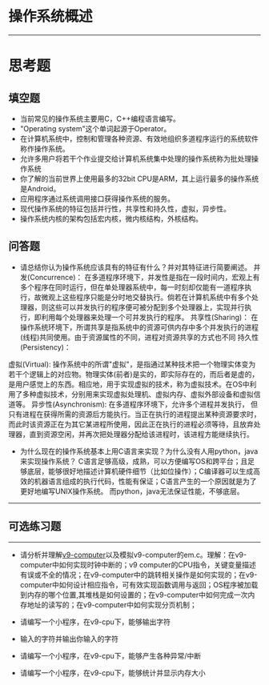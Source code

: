 # 操作系统概述

---
# 思考题

## 填空题

* 当前常见的操作系统主要用C，C++编程语言编写。
* "Operating system"这个单词起源于Operator。
* 在计算机系统中，控制和管理各种资源、有效地组织多道程序运行的系统软件称作操作系统。
* 允许多用户将若干个作业提交给计算机系统集中处理的操作系统称为批处理操作系统
* 你了解的当前世界上使用最多的32bit CPU是ARM，其上运行最多的操作系统是Android。
* 应用程序通过系统调用接口获得操作系统的服务。
* 现代操作系统的特征包括并行性，共享性和持久性，虚拟，异步性。
* 操作系统内核的架构包括宏内核，微内核结构，外核结构。


## 问答题

- 请总结你认为操作系统应该具有的特征有什么？并对其特征进行简要阐述。
并发(Concurrence)：
在多道程序环境下，并发性是指在一段时间内，宏观上有多个程序在同时运行，但在单处理器系统中，每一时刻却仅能有一道程序执行，故微观上这些程序只能是分时地交替执行。倘若在计算机系统中有多个处理器，则这些可以并发执行的程序便可被分配到多个处理器上，实现并行执行，即利用每个处理器来处理一个可并发执行的程序。 
共享性(Sharing)：
在操作系统环境下，所谓共享是指系统中的资源可供内存中多个并发执行的进程(线程)共同使用。由于资源属性的不同，进程对资源共享的方式也不同
持久性(Persistency)：

虚拟(Virtual): 
操作系统中的所谓"虚拟"，是指通过某种技术把一个物理实体变为若干个逻辑上的对应物。物理实体(前者)是实的，即实际存在的，而后者是虚的，是用户感觉上的东西。相应地，用于实现虚拟的技术，称为虚拟技术。在OS中利用了多种虚拟技术，分别用来实现虚拟处理机、虚拟内存、虚拟外部设备和虚拟信道等。 
异步性(Asynchronism):
在多道程序环境下，允许多个进程并发执行， 但只有进程在获得所需的资源后方能执行。当正在执行的进程提出某种资源要求时，而此时该资源正在为其它某进程所使用，因此正在执行的进程必须等待，且放弃处理器，直到资源空闲，并再次把处理器分配给该进程时，该进程方能继续执行。

- 为什么现在的操作系统基本上用C语言来实现？为什么没有人用python，java来实现操作系统？
C语言足够高级，成熟，可以方便编写OS和跨平台；且足够底层，能够很好地描述计算机硬件细节（比如位操作）；C编译器可以生成高效的机器语言组成的执行代码，性能有保证；C语言产生的一个原因就是为了更好地编写UNIX操作系统。
而python，java无法保证性能，不够底层。
---

## 可选练习题

---

- 请分析并理解[v9\-computer](https://github.com/chyyuu/os_tutorial_lab/blob/master/v9_computer/docs/v9_computer.md)以及模拟v9\-computer的em.c。理解：在v9\-computer中如何实现时钟中断的；v9 computer的CPU指令，关键变量描述有误或不全的情况；在v9\-computer中的跳转相关操作是如何实现的；在v9\-computer中如何设计相应指令，可有效实现函数调用与返回；OS程序被加载到内存的哪个位置,其堆栈是如何设置的；在v9\-computer中如何完成一次内存地址的读写的；在v9\-computer中如何实现分页机制；


- 请编写一个小程序，在v9-cpu下，能够输出字符


- 输入的字符并输出你输入的字符


- 请编写一个小程序，在v9-cpu下，能够产生各种异常/中断


- 请编写一个小程序，在v9-cpu下，能够统计并显示内存大小
